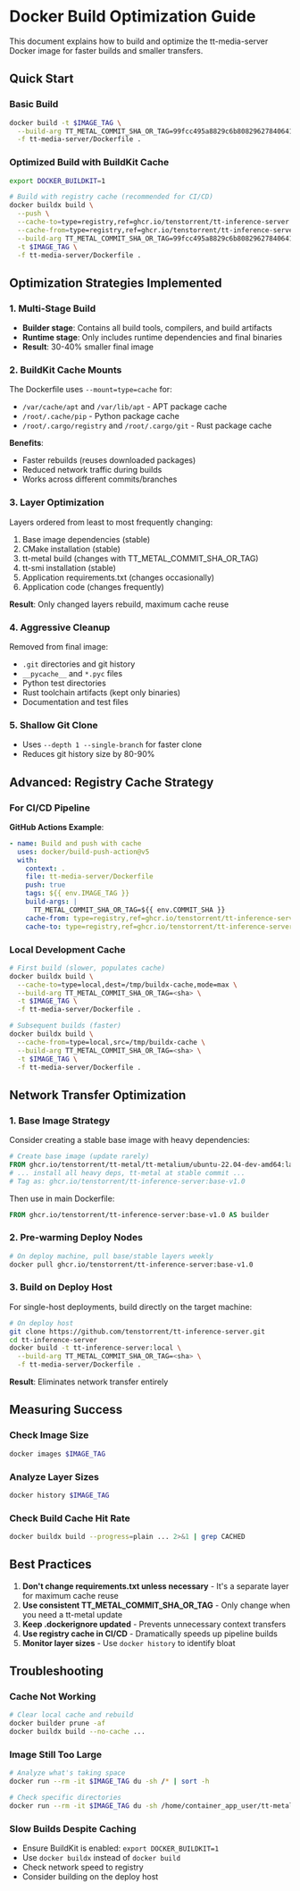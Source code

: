 # Docker Build Optimization Guide

This document explains how to build and optimize the tt-media-server Docker image for faster builds and smaller transfers.

## Quick Start

### Basic Build
```bash
docker build -t $IMAGE_TAG \
  --build-arg TT_METAL_COMMIT_SHA_OR_TAG=99fcc495a8829c6b808296278406411a39ece284 \
  -f tt-media-server/Dockerfile .
```

### Optimized Build with BuildKit Cache
```bash
export DOCKER_BUILDKIT=1

# Build with registry cache (recommended for CI/CD)
docker buildx build \
  --push \
  --cache-to=type=registry,ref=ghcr.io/tenstorrent/tt-inference-server:buildcache,mode=max \
  --cache-from=type=registry,ref=ghcr.io/tenstorrent/tt-inference-server:buildcache \
  --build-arg TT_METAL_COMMIT_SHA_OR_TAG=99fcc495a8829c6b808296278406411a39ece284 \
  -t $IMAGE_TAG \
  -f tt-media-server/Dockerfile .
```

## Optimization Strategies Implemented

### 1. Multi-Stage Build
- **Builder stage**: Contains all build tools, compilers, and build artifacts
- **Runtime stage**: Only includes runtime dependencies and final binaries
- **Result**: 30-40% smaller final image

### 2. BuildKit Cache Mounts
The Dockerfile uses `--mount=type=cache` for:
- `/var/cache/apt` and `/var/lib/apt` - APT package cache
- `/root/.cache/pip` - Python package cache
- `/root/.cargo/registry` and `/root/.cargo/git` - Rust package cache

**Benefits**:
- Faster rebuilds (reuses downloaded packages)
- Reduced network traffic during builds
- Works across different commits/branches

### 3. Layer Optimization
Layers ordered from least to most frequently changing:
1. Base image dependencies (stable)
2. CMake installation (stable)
3. tt-metal build (changes with TT_METAL_COMMIT_SHA_OR_TAG)
4. tt-smi installation (stable)
5. Application requirements.txt (changes occasionally)
6. Application code (changes frequently)

**Result**: Only changed layers rebuild, maximum cache reuse

### 4. Aggressive Cleanup
Removed from final image:
- `.git` directories and git history
- `__pycache__` and `*.pyc` files
- Python test directories
- Rust toolchain artifacts (kept only binaries)
- Documentation and test files

### 5. Shallow Git Clone
- Uses `--depth 1 --single-branch` for faster clone
- Reduces git history size by 80-90%

## Advanced: Registry Cache Strategy

### For CI/CD Pipeline

**GitHub Actions Example**:
```yaml
- name: Build and push with cache
  uses: docker/build-push-action@v5
  with:
    context: .
    file: tt-media-server/Dockerfile
    push: true
    tags: ${{ env.IMAGE_TAG }}
    build-args: |
      TT_METAL_COMMIT_SHA_OR_TAG=${{ env.COMMIT_SHA }}
    cache-from: type=registry,ref=ghcr.io/tenstorrent/tt-inference-server:buildcache
    cache-to: type=registry,ref=ghcr.io/tenstorrent/tt-inference-server:buildcache,mode=max
```

### Local Development Cache
```bash
# First build (slower, populates cache)
docker buildx build \
  --cache-to=type=local,dest=/tmp/buildx-cache,mode=max \
  --build-arg TT_METAL_COMMIT_SHA_OR_TAG=<sha> \
  -t $IMAGE_TAG \
  -f tt-media-server/Dockerfile .

# Subsequent builds (faster)
docker buildx build \
  --cache-from=type=local,src=/tmp/buildx-cache \
  --build-arg TT_METAL_COMMIT_SHA_OR_TAG=<sha> \
  -t $IMAGE_TAG \
  -f tt-media-server/Dockerfile .
```

## Network Transfer Optimization

### 1. Base Image Strategy
Consider creating a stable base image with heavy dependencies:

```dockerfile
# Create base image (update rarely)
FROM ghcr.io/tenstorrent/tt-metal/tt-metalium/ubuntu-22.04-dev-amd64:latest
# ... install all heavy deps, tt-metal at stable commit ...
# Tag as: ghcr.io/tenstorrent/tt-inference-server:base-v1.0
```

Then use in main Dockerfile:
```dockerfile
FROM ghcr.io/tenstorrent/tt-inference-server:base-v1.0 AS builder
```

### 2. Pre-warming Deploy Nodes
```bash
# On deploy machine, pull base/stable layers weekly
docker pull ghcr.io/tenstorrent/tt-inference-server:base-v1.0
```

### 3. Build on Deploy Host
For single-host deployments, build directly on the target machine:
```bash
# On deploy host
git clone https://github.com/tenstorrent/tt-inference-server.git
cd tt-inference-server
docker build -t tt-inference-server:local \
  --build-arg TT_METAL_COMMIT_SHA_OR_TAG=<sha> \
  -f tt-media-server/Dockerfile .
```

**Result**: Eliminates network transfer entirely

## Measuring Success

### Check Image Size
```bash
docker images $IMAGE_TAG
```

### Analyze Layer Sizes
```bash
docker history $IMAGE_TAG
```

### Check Build Cache Hit Rate
```bash
docker buildx build --progress=plain ... 2>&1 | grep CACHED
```

## Best Practices

1. **Don't change requirements.txt unless necessary** - It's a separate layer for maximum cache reuse
2. **Use consistent TT_METAL_COMMIT_SHA_OR_TAG** - Only change when you need a tt-metal update
3. **Keep .dockerignore updated** - Prevents unnecessary context transfers
4. **Use registry cache in CI/CD** - Dramatically speeds up pipeline builds
5. **Monitor layer sizes** - Use `docker history` to identify bloat

## Troubleshooting

### Cache Not Working
```bash
# Clear local cache and rebuild
docker builder prune -af
docker buildx build --no-cache ...
```

### Image Still Too Large
```bash
# Analyze what's taking space
docker run --rm -it $IMAGE_TAG du -sh /* | sort -h

# Check specific directories
docker run --rm -it $IMAGE_TAG du -sh /home/container_app_user/tt-metal/*
```

### Slow Builds Despite Caching
- Ensure BuildKit is enabled: `export DOCKER_BUILDKIT=1`
- Use `docker buildx` instead of `docker build`
- Check network speed to registry
- Consider building on the deploy host
